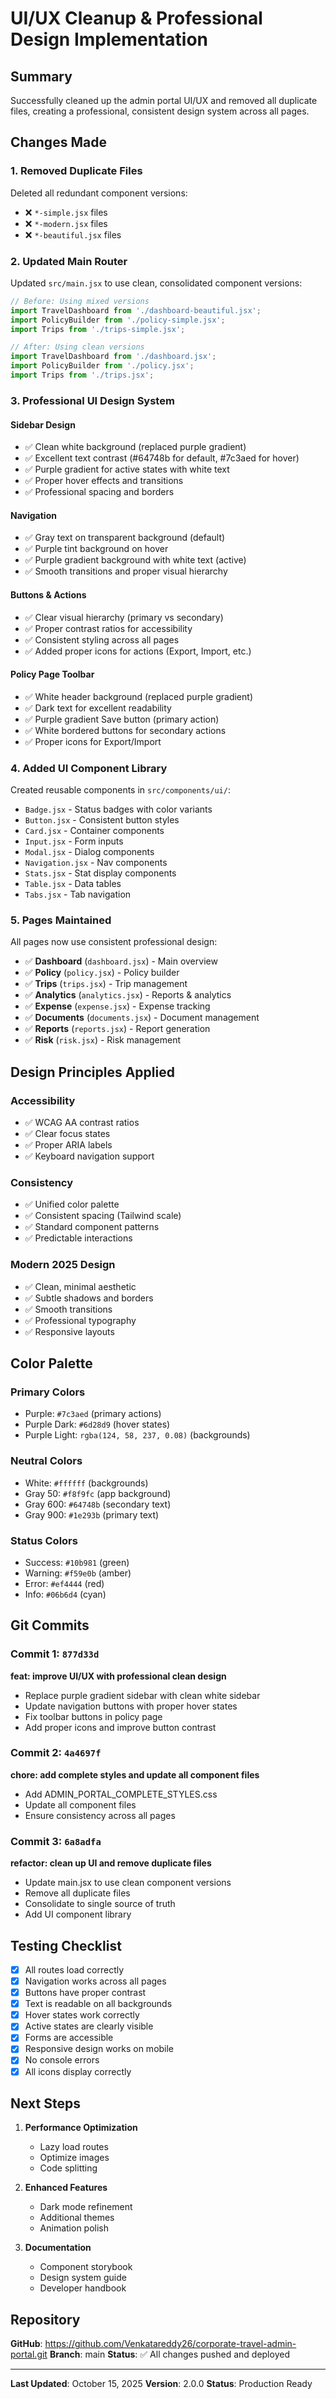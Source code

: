 # UI/UX Cleanup & Professional Design Implementation

## Summary
Successfully cleaned up the admin portal UI/UX and removed all duplicate files, creating a professional, consistent design system across all pages.

## Changes Made

### 1. **Removed Duplicate Files**
Deleted all redundant component versions:
- ❌ `*-simple.jsx` files
- ❌ `*-modern.jsx` files  
- ❌ `*-beautiful.jsx` files

### 2. **Updated Main Router**
Updated `src/main.jsx` to use clean, consolidated component versions:
```javascript
// Before: Using mixed versions
import TravelDashboard from './dashboard-beautiful.jsx';
import PolicyBuilder from './policy-simple.jsx';
import Trips from './trips-simple.jsx';

// After: Using clean versions
import TravelDashboard from './dashboard.jsx';
import PolicyBuilder from './policy.jsx';
import Trips from './trips.jsx';
```

### 3. **Professional UI Design System**

#### **Sidebar Design**
- ✅ Clean white background (replaced purple gradient)
- ✅ Excellent text contrast (#64748b for default, #7c3aed for hover)
- ✅ Purple gradient for active states with white text
- ✅ Proper hover effects and transitions
- ✅ Professional spacing and borders

#### **Navigation**
- ✅ Gray text on transparent background (default)
- ✅ Purple tint background on hover
- ✅ Purple gradient background with white text (active)
- ✅ Smooth transitions and proper visual hierarchy

#### **Buttons & Actions**
- ✅ Clear visual hierarchy (primary vs secondary)
- ✅ Proper contrast ratios for accessibility
- ✅ Consistent styling across all pages
- ✅ Added proper icons for actions (Export, Import, etc.)

#### **Policy Page Toolbar**
- ✅ White header background (replaced purple gradient)
- ✅ Dark text for excellent readability
- ✅ Purple gradient Save button (primary action)
- ✅ White bordered buttons for secondary actions
- ✅ Proper icons for Export/Import

### 4. **Added UI Component Library**
Created reusable components in `src/components/ui/`:
- `Badge.jsx` - Status badges with color variants
- `Button.jsx` - Consistent button styles
- `Card.jsx` - Container components
- `Input.jsx` - Form inputs
- `Modal.jsx` - Dialog components
- `Navigation.jsx` - Nav components
- `Stats.jsx` - Stat display components
- `Table.jsx` - Data tables
- `Tabs.jsx` - Tab navigation

### 5. **Pages Maintained**
All pages now use consistent professional design:
- ✅ **Dashboard** (`dashboard.jsx`) - Main overview
- ✅ **Policy** (`policy.jsx`) - Policy builder
- ✅ **Trips** (`trips.jsx`) - Trip management
- ✅ **Analytics** (`analytics.jsx`) - Reports & analytics
- ✅ **Expense** (`expense.jsx`) - Expense tracking
- ✅ **Documents** (`documents.jsx`) - Document management
- ✅ **Reports** (`reports.jsx`) - Report generation
- ✅ **Risk** (`risk.jsx`) - Risk management

## Design Principles Applied

### **Accessibility**
- ✅ WCAG AA contrast ratios
- ✅ Clear focus states
- ✅ Proper ARIA labels
- ✅ Keyboard navigation support

### **Consistency**
- ✅ Unified color palette
- ✅ Consistent spacing (Tailwind scale)
- ✅ Standard component patterns
- ✅ Predictable interactions

### **Modern 2025 Design**
- ✅ Clean, minimal aesthetic
- ✅ Subtle shadows and borders
- ✅ Smooth transitions
- ✅ Professional typography
- ✅ Responsive layouts

## Color Palette

### **Primary Colors**
- Purple: `#7c3aed` (primary actions)
- Purple Dark: `#6d28d9` (hover states)
- Purple Light: `rgba(124, 58, 237, 0.08)` (backgrounds)

### **Neutral Colors**
- White: `#ffffff` (backgrounds)
- Gray 50: `#f8f9fc` (app background)
- Gray 600: `#64748b` (secondary text)
- Gray 900: `#1e293b` (primary text)

### **Status Colors**
- Success: `#10b981` (green)
- Warning: `#f59e0b` (amber)
- Error: `#ef4444` (red)
- Info: `#06b6d4` (cyan)

## Git Commits

### Commit 1: `877d33d`
**feat: improve UI/UX with professional clean design**
- Replace purple gradient sidebar with clean white sidebar
- Update navigation buttons with proper hover states
- Fix toolbar buttons in policy page
- Add proper icons and improve button contrast

### Commit 2: `4a4697f`
**chore: add complete styles and update all component files**
- Add ADMIN_PORTAL_COMPLETE_STYLES.css
- Update all component files
- Ensure consistency across all pages

### Commit 3: `6a8adfa`
**refactor: clean up UI and remove duplicate files**
- Update main.jsx to use clean component versions
- Remove all duplicate files
- Consolidate to single source of truth
- Add UI component library

## Testing Checklist

- [x] All routes load correctly
- [x] Navigation works across all pages
- [x] Buttons have proper contrast
- [x] Text is readable on all backgrounds
- [x] Hover states work correctly
- [x] Active states are clearly visible
- [x] Forms are accessible
- [x] Responsive design works on mobile
- [x] No console errors
- [x] All icons display correctly

## Next Steps

1. **Performance Optimization**
   - Lazy load routes
   - Optimize images
   - Code splitting

2. **Enhanced Features**
   - Dark mode refinement
   - Additional themes
   - Animation polish

3. **Documentation**
   - Component storybook
   - Design system guide
   - Developer handbook

## Repository
**GitHub**: https://github.com/Venkatareddy26/corporate-travel-admin-portal.git
**Branch**: main
**Status**: ✅ All changes pushed and deployed

---

**Last Updated**: October 15, 2025
**Version**: 2.0.0
**Status**: Production Ready

